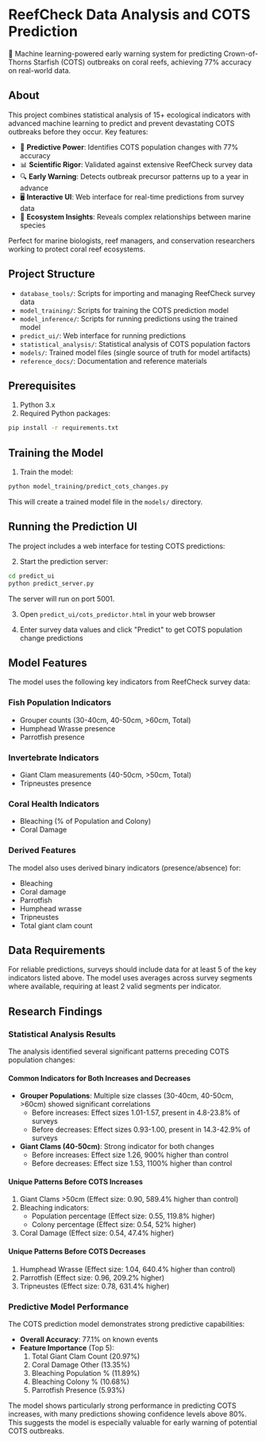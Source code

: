 # ReefCheck Data Analysis and COTS Prediction

🌊 Machine learning-powered early warning system for predicting Crown-of-Thorns Starfish (COTS) outbreaks on coral reefs, achieving 77% accuracy on real-world data.

## About

This project combines statistical analysis of 15+ ecological indicators with advanced machine learning to predict and prevent devastating COTS outbreaks before they occur. Key features:

- 🎯 **Predictive Power**: Identifies COTS population changes with 77% accuracy
- 📊 **Scientific Rigor**: Validated against extensive ReefCheck survey data
- 🔍 **Early Warning**: Detects outbreak precursor patterns up to a year in advance
- 🖥️ **Interactive UI**: Web interface for real-time predictions from survey data
- 🧬 **Ecosystem Insights**: Reveals complex relationships between marine species

Perfect for marine biologists, reef managers, and conservation researchers working to protect coral reef ecosystems.

## Project Structure

- `database_tools/`: Scripts for importing and managing ReefCheck survey data
- `model_training/`: Scripts for training the COTS prediction model
- `model_inference/`: Scripts for running predictions using the trained model
- `predict_ui/`: Web interface for running predictions
- `statistical_analysis/`: Statistical analysis of COTS population factors
- `models/`: Trained model files (single source of truth for model artifacts)
- `reference_docs/`: Documentation and reference materials

## Prerequisites

1. Python 3.x
2. Required Python packages:
```bash
pip install -r requirements.txt
```

## Training the Model

1. Train the model:
```bash
python model_training/predict_cots_changes.py
```
This will create a trained model file in the `models/` directory.

## Running the Prediction UI

The project includes a web interface for testing COTS predictions:

2. Start the prediction server:
```bash
cd predict_ui
python predict_server.py
```
The server will run on port 5001.

3. Open `predict_ui/cots_predictor.html` in your web browser

4. Enter survey data values and click "Predict" to get COTS population change predictions

## Model Features

The model uses the following key indicators from ReefCheck survey data:

### Fish Population Indicators
- Grouper counts (30-40cm, 40-50cm, >60cm, Total)
- Humphead Wrasse presence
- Parrotfish presence

### Invertebrate Indicators
- Giant Clam measurements (40-50cm, >50cm, Total)
- Tripneustes presence

### Coral Health Indicators
- Bleaching (% of Population and Colony)
- Coral Damage

### Derived Features
The model also uses derived binary indicators (presence/absence) for:
- Bleaching
- Coral damage
- Parrotfish
- Humphead wrasse
- Tripneustes
- Total giant clam count

## Data Requirements

For reliable predictions, surveys should include data for at least 5 of the key indicators listed above. The model uses averages across survey segments where available, requiring at least 2 valid segments per indicator.

## Research Findings

### Statistical Analysis Results

The analysis identified several significant patterns preceding COTS population changes:

#### Common Indicators for Both Increases and Decreases
- **Grouper Populations**: Multiple size classes (30-40cm, 40-50cm, >60cm) showed significant correlations
  - Before increases: Effect sizes 1.01-1.57, present in 4.8-23.8% of surveys
  - Before decreases: Effect sizes 0.93-1.00, present in 14.3-42.9% of surveys
- **Giant Clams (40-50cm)**: Strong indicator for both changes
  - Before increases: Effect size 1.26, 900% higher than control
  - Before decreases: Effect size 1.53, 1100% higher than control

#### Unique Patterns Before COTS Increases
1. Giant Clams >50cm (Effect size: 0.90, 589.4% higher than control)
2. Bleaching indicators:
   - Population percentage (Effect size: 0.55, 119.8% higher)
   - Colony percentage (Effect size: 0.54, 52% higher)
3. Coral Damage (Effect size: 0.54, 47.4% higher)

#### Unique Patterns Before COTS Decreases
1. Humphead Wrasse (Effect size: 1.04, 640.4% higher than control)
2. Parrotfish (Effect size: 0.96, 209.2% higher)
3. Tripneustes (Effect size: 0.78, 631.4% higher)

### Predictive Model Performance

The COTS prediction model demonstrates strong predictive capabilities:

- **Overall Accuracy**: 77.1% on known events
- **Feature Importance** (Top 5):
  1. Total Giant Clam Count (20.97%)
  2. Coral Damage Other (13.35%)
  3. Bleaching Population % (11.89%)
  4. Bleaching Colony % (10.68%)
  5. Parrotfish Presence (5.93%)

The model shows particularly strong performance in predicting COTS increases, with many predictions showing confidence levels above 80%. This suggests the model is especially valuable for early warning of potential COTS outbreaks.

